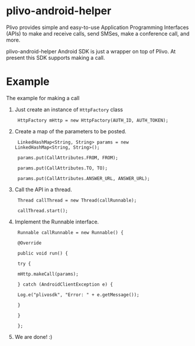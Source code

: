 plivo-android-helper
====================

Plivo provides simple and easy-to-use Application Programming Interfaces (APIs) to make and receive calls, send SMSes, make a conference call, and more.

plivo-android-helper Android SDK is just a wrapper on top of Plivo. At present this SDK supports making a call.

Example
=======

The example for making a call 

1. Just create an instance of `HttpFactory` class

    <code> HttpFactory mHttp = new HttpFactory(AUTH_ID, AUTH_TOKEN); </code>
    
2. Create a map of the parameters to be posted.

    <code> LinkedHashMap<String, String> params = new LinkedHashMap<String, String>();</code>
    
    <code> params.put(CallAttributes.FROM, FROM);  </code>
    
    <code> params.put(CallAttributes.TO, TO);  </code>
    
    <code> params.put(CallAttributes.ANSWER_URL, ANSWER_URL); </code>

3. Call the API in a thread. 

    <code> Thread callThread = new Thread(callRunnable);  </code>
    
    <code> callThread.start();  </code>
    
4. Implement the Runnable interface.

    <code> Runnable callRunnable = new Runnable() {  </code>
    
    <code>    @Override  </code>
    
    <code>    public void run() {  </code>
    
    <code>      try { </code>
    
    <code>          mHttp.makeCall(params); </code>
    
    <code>      } catch (AndroidClientException e) { </code>
    
    <code>          Log.e("plivosdk", "Error: " + e.getMessage()); </code>
    
    <code>    } </code>
    
    <code>  } </code>
    
    <code> }; </code>
        
5. We are done! :)
